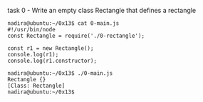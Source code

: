 task 0 - Write an empty class Rectangle that defines a rectangle
```
nadira@ubuntu:~/0x13$ cat 0-main.js
#!/usr/bin/node
const Rectangle = require('./0-rectangle');

const r1 = new Rectangle();
console.log(r1);
console.log(r1.constructor);

nadira@ubuntu:~/0x13$ ./0-main.js
Rectangle {}
[Class: Rectangle]
nadira@ubuntu:~/0x13$
```
